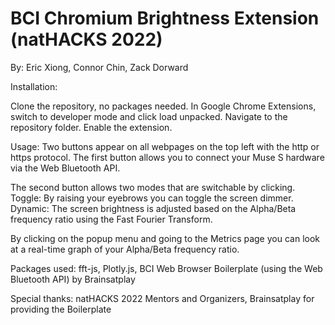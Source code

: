 # BCI Chromium Brightness Extension (natHACKS 2022)

By: Eric Xiong, Connor Chin, Zack Dorward

Installation:

Clone the repository, no packages needed.
In Google Chrome Extensions, switch to developer mode and click load unpacked. Navigate to the repository folder. Enable the extension.

Usage:
Two buttons appear on all webpages on the top left with the http or https protocol.
The first button allows you to connect your Muse S hardware via the Web Bluetooth API.

The second button allows two modes that are switchable by clicking.
  Toggle: By raising your eyebrows you can toggle the screen dimmer.
  Dynamic: The screen brightness is adjusted based on the Alpha/Beta frequency ratio using the Fast Fourier Transform.

By clicking on the popup menu and going to the Metrics page you can look at a real-time graph of your Alpha/Beta frequency ratio.

Packages used:
fft-js,
Plotly.js,
BCI Web Browser Boilerplate (using the Web Bluetooth API) by Brainsatplay

Special thanks:
natHACKS 2022 Mentors and Organizers,
Brainsatplay for providing the Boilerplate
